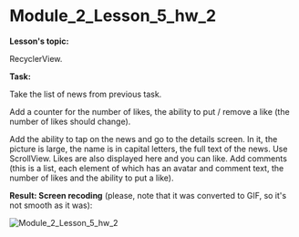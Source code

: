 # Module_2_Lesson_5_hw_2
**Lesson's topic:**

RecyclerView.

**Task:**

Take the list of news from previous task.

Add a counter for the number of likes, the ability to put / remove a like (the number of likes should change).

Add the ability to tap on the news and go to the details screen. In it, the picture is large, the name is in capital letters, the full text of the news. Use ScrollView. Likes are also displayed here and you can like.
Add comments (this is a list, each element of which has an avatar and comment text, the number of likes and the ability to put a like).

**Result: Screen recoding** (please, note that it was converted to GIF, so it's not smooth as it was):

![Module_2_Lesson_5_hw_2](https://github.com/vdcast/Module_2_Lesson_5_hw_2/assets/108469609/b6d8d679-5c60-4b30-8c18-e303fa4b65fc)
